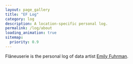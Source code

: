 ```yaml
---
layout: page_gallery
title: "EF Log"
category: log
description: A location-specific personal log.
permalink: /log/about
loading_animation: true
sitemap:
  priority: 0.9
---
```

Flâneuserie is the personal log of data artist <a href='/' target='_blank'>Emily Fuhrman</a>.